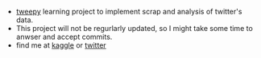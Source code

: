 * [tweepy](https://www.tweepy.org/) learning project to implement scrap and analysis of twitter's data.
 * This project will not be regurlarly updated, so I might take some time to anwser and accept commits.
 * find me at [kaggle](https://www.kaggle.com/gabrielbelolll) or [twitter](https://twitter.com/grabel)
